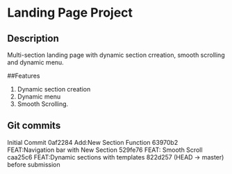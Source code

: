 # Landing Page Project

## Description
Multi-section landing page with dynamic section crreation, smooth scrolling and dynamic menu.

##Features
1.  Dynamic section creation
2.  Dynamic menu
3.  Smooth Scrolling.

## Git commits

 Initial Commit
 0af2284 Add:New Section Function
63970b2 FEAT:Navigation bar with New Section
529fe76 FEAT: Smooth Scroll
caa25c6 FEAT:Dynamic sections with templates
822d257 (HEAD -> master) before submission





